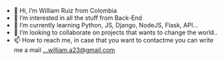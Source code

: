 - 👋 Hi, I’m William Ruiz from Colombia
- 👀 I’m interested in all the stuff from Back-End
- 🌱 I’m currently learning Python, JS, Django, NodeJS, Flask, API...
- 💞️ I’m looking to collaborate on projects that wants to change the world..
- 📫 How to reach me, in case that you want to contactme you can write me a mail ...william.a23@gmail.com

<!---
icaros1700/icaros1700 is a ✨ special ✨ repository because its `README.md` (this file) appears on your GitHub profile.
You can click the Preview link to take a look at your changes.
--->
